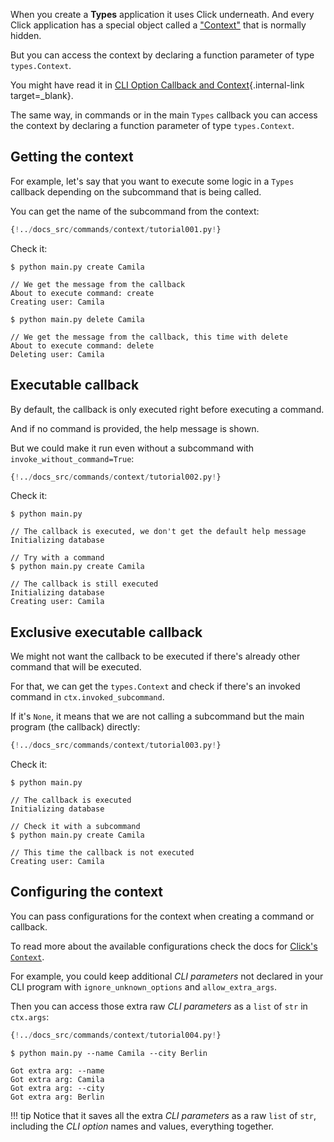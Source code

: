 When you create a **Types** application it uses Click underneath. And every Click application has a special object called a <a href="https://click.palletsprojects.com/en/8.1.x/commands/#nested-handling-and-contexts" class="external-link" target="_blank">"Context"</a> that is normally hidden.

But you can access the context by declaring a function parameter of type `types.Context`.

You might have read it in [CLI Option Callback and Context](../options/callback-and-context.md){.internal-link target=_blank}.

The same way, in commands or in the main `Types` callback you can access the context by declaring a function parameter of type `types.Context`.

## Getting the context

For example, let's say that you want to execute some logic in a `Types` callback depending on the subcommand that is being called.

You can get the name of the subcommand from the context:

```Python hl_lines="17  21"
{!../docs_src/commands/context/tutorial001.py!}
```

Check it:

<div class="termy">

```console
$ python main.py create Camila

// We get the message from the callback
About to execute command: create
Creating user: Camila

$ python main.py delete Camila

// We get the message from the callback, this time with delete
About to execute command: delete
Deleting user: Camila
```

</div>

## Executable callback

By default, the callback is only executed right before executing a command.

And if no command is provided, the help message is shown.

But we could make it run even without a subcommand with `invoke_without_command=True`:

```Python hl_lines="16"
{!../docs_src/commands/context/tutorial002.py!}
```

Check it:

<div class="termy">

```console
$ python main.py

// The callback is executed, we don't get the default help message
Initializing database

// Try with a command
$ python main.py create Camila

// The callback is still executed
Initializing database
Creating user: Camila
```

</div>

## Exclusive executable callback

We might not want the callback to be executed if there's already other command that will be executed.

For that, we can get the `types.Context` and check if there's an invoked command in `ctx.invoked_subcommand`.

If it's `None`, it means that we are not calling a subcommand but the main program (the callback) directly:

```Python hl_lines="17  21"
{!../docs_src/commands/context/tutorial003.py!}
```

Check it:

<div class="termy">

```console
$ python main.py

// The callback is executed
Initializing database

// Check it with a subcommand
$ python main.py create Camila

// This time the callback is not executed
Creating user: Camila
```

</div>

## Configuring the context

You can pass configurations for the context when creating a command or callback.

To read more about the available configurations check the docs for <a href="https://click.palletsprojects.com/en/7.x/api/#context" class="external-link" target="_blank">Click's `Context`</a>.

For example, you could keep additional *CLI parameters* not declared in your CLI program with `ignore_unknown_options` and `allow_extra_args`.

Then you can access those extra raw *CLI parameters* as a `list` of `str` in `ctx.args`:

```Python hl_lines="7  9 10"
{!../docs_src/commands/context/tutorial004.py!}
```

<div class="termy">

```console
$ python main.py --name Camila --city Berlin

Got extra arg: --name
Got extra arg: Camila
Got extra arg: --city
Got extra arg: Berlin
```

</div>

!!! tip
    Notice that it saves all the extra *CLI parameters* as a raw `list` of `str`, including the *CLI option* names and values, everything together.
